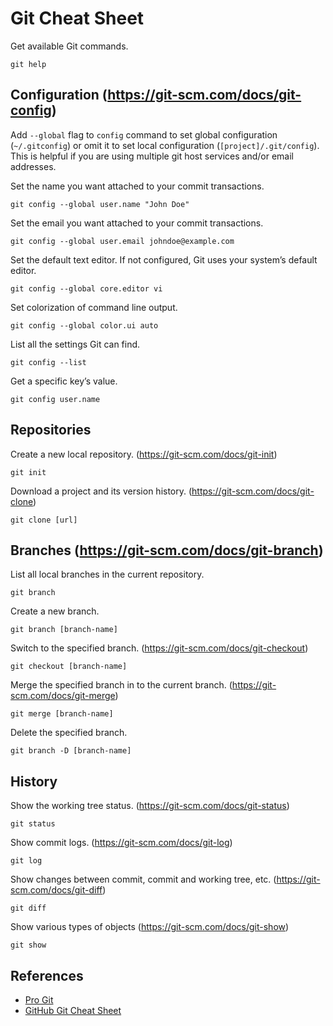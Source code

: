 # Git Cheat Sheet

Get available Git commands.
```
git help
```

## Configuration (https://git-scm.com/docs/git-config)

Add ```--global``` flag to ```config``` command to set global configuration (```~/.gitconfig```) or omit it to set local configuration (```[project]/.git/config```). This is helpful if you are using multiple git host services and/or email addresses.

Set the name you want attached to your commit transactions.
```
git config --global user.name "John Doe"
```

Set the email you want attached to your commit transactions.
```
git config --global user.email johndoe@example.com
```

Set the default text editor. If not configured, Git uses your system’s default editor.
```
git config --global core.editor vi
```

Set colorization of command line output.
```
git config --global color.ui auto
```

List all the settings Git can find.
```
git config --list
```

Get a specific key’s value.
```
git config user.name
```

## Repositories

Create a new local repository. (https://git-scm.com/docs/git-init)
```
git init
```

Download a project and its version history. (https://git-scm.com/docs/git-clone)
```
git clone [url]
```

## Branches (https://git-scm.com/docs/git-branch)

List all local branches in the current repository.
```
git branch
```

Create a new branch.
```
git branch [branch-name]
```

Switch to the specified branch. (https://git-scm.com/docs/git-checkout)
```
git checkout [branch-name]
```

Merge the specified branch in to the current branch. (https://git-scm.com/docs/git-merge)
```
git merge [branch-name]
```

Delete the specified branch.
```
git branch -D [branch-name]
```

## History

Show the working tree status. (https://git-scm.com/docs/git-status)
```
git status
```

Show commit logs. (https://git-scm.com/docs/git-log)
```
git log
```

Show changes between commit, commit and working tree, etc. (https://git-scm.com/docs/git-diff)
```
git diff
```

Show various types of objects (https://git-scm.com/docs/git-show)
```
git show
```

## References

* [Pro Git](https://git-scm.com/book/en/v2)
* [GitHub Git Cheat Sheet](https://github.github.com/training-kit/downloads/github-git-cheat-sheet/)
